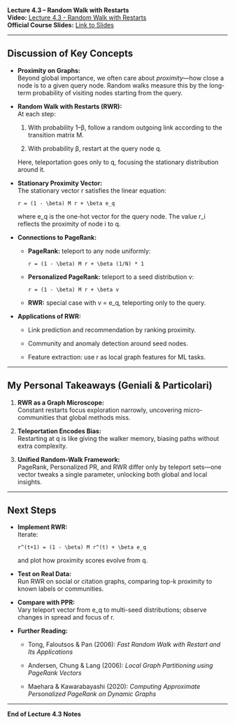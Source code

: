 **Lecture 4.3 – Random Walk with Restarts**  
**Video:** [Lecture 4.3 - Random Walk with Restarts](https://www.youtube.com/watch?v=HbzQzUaJ_9I&list=PLoROMvodv4rOP-ImU-O1rYRg2RFxomvFp&index=12&ab_channel=StanfordOnline)  
**Official Course Slides:** [Link to Slides](https://web.stanford.edu/class/cs224w/slides/02-nodeemb.pdf)

---

## Discussion of Key Concepts

- **Proximity on Graphs:**  
    Beyond global importance, we often care about _proximity_—how close a node is to a given query node. Random walks measure this by the long-term probability of visiting nodes starting from the query.
    
- **Random Walk with Restarts (RWR):**  
    At each step:
    
    1. With probability 1–β, follow a random outgoing link according to the transition matrix M.
        
    2. With probability β, restart at the query node q.
        
    
    Here, teleportation goes only to q, focusing the stationary distribution around it.
    
- **Stationary Proximity Vector:**  
    The stationary vector r satisfies the linear equation:
    
    ```
    r = (1 - \beta) M r + \beta e_q
    ```
    
    where e_q is the one-hot vector for the query node. The value r_i reflects the proximity of node i to q.
    
- **Connections to PageRank:**
    
    - **PageRank:** teleport to any node uniformly:
        
        ```
        r = (1 - \beta) M r + \beta (1/N) * 1
        ```
        
    - **Personalized PageRank:** teleport to a seed distribution v:
        
        ```
        r = (1 - \beta) M r + \beta v
        ```
        
    - **RWR:** special case with v = e_q, teleporting only to the query.
        
- **Applications of RWR:**
    
    - Link prediction and recommendation by ranking proximity.
        
    - Community and anomaly detection around seed nodes.
        
    - Feature extraction: use r as local graph features for ML tasks.
        

---

## My Personal Takeaways (Geniali & Particolari)

1. **RWR as a Graph Microscope:**  
    Constant restarts focus exploration narrowly, uncovering micro-communities that global methods miss.
    
2. **Teleportation Encodes Bias:**  
    Restarting at q is like giving the walker memory, biasing paths without extra complexity.
    
3. **Unified Random-Walk Framework:**  
    PageRank, Personalized PR, and RWR differ only by teleport sets—one vector tweaks a single parameter, unlocking both global and local insights.
    

---

## Next Steps

- **Implement RWR:**  
    Iterate:
    
    ```
    r^(t+1) = (1 - \beta) M r^(t) + \beta e_q
    ```
    
    and plot how proximity scores evolve from q.
    
- **Test on Real Data:**  
    Run RWR on social or citation graphs, comparing top-k proximity to known labels or communities.
    
- **Compare with PPR:**  
    Vary teleport vector from e_q to multi-seed distributions; observe changes in spread and focus of r.
    
- **Further Reading:**
    
    - Tong, Faloutsos & Pan (2006): _Fast Random Walk with Restart and Its Applications_
        
    - Andersen, Chung & Lang (2006): _Local Graph Partitioning using PageRank Vectors_
        
    - Maehara & Kawarabayashi (2020): _Computing Approximate Personalized PageRank on Dynamic Graphs_
        

---

**End of Lecture 4.3 Notes**